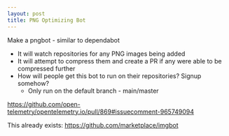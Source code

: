 ```yaml
---
layout: post
title: PNG Optimizing Bot
---
```


Make a pngbot - similar to dependabot

- It will watch repositories for any PNG images being added
- It will attempt to compress them and create a PR if any were able to be compressed further
- How will people get this bot to run on their repositories? Signup somehow?
  - Only run on the default branch - main/master

<https://github.com/open-telemetry/opentelemetry.io/pull/869#issuecomment-965749094>

This already exists: <https://github.com/marketplace/imgbot>
